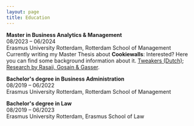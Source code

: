 ```yaml
---
layout: page
title: Education
---
```



__Master in Business Analytics & Management__ <br>
08/2023 – 06/2024 <br>
Erasmus University Rotterdam, Rotterdam School of Management <br>
Currently writing my Master Thesis about __Cookiewalls__: Interested? Here you can find some background information about it. [Tweakers (Dutch)](https://tweakers.net/reviews/7628/all/e-privacyverordening-biedt-meer-helderheid-over-cookiewalls.html); [Research by Rasaii, Gosain & Gasser](https://dl.acm.org/doi/10.1145/3618257.3624846).

__Bachelor's degree in Business Administration__ <br>
08/2019 – 06/2022 <br>
Erasmus University Rotterdam, Rotterdam School of Management

__Bachelor's degree in Law__ <br>
08/2019 – 06/2023 <br>
Erasmus University Rotterdam, Erasmus School of Law
